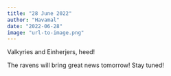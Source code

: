 ```yaml
---
title: "28 June 2022"
author: "Havamal"
date: "2022-06-28"
image: "url-to-image.png"
---
```


Valkyries and Einherjers, heed!

The ravens will bring great news tomorrow! Stay tuned!